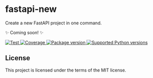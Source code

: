 # fastapi-new

Create a new FastAPI project in one command.

✨ Coming soon! ✨

<a href="https://github.com/fastapi/fastapi-new/actions?query=workflow%3ATest+event%3Apush+branch%3Amain" target="_blank">
    <img src="https://github.com/fastapi/fastapi-new/actions/workflows/test.yml/badge.svg?event=push&branch=main" alt="Test">
</a>
<a href="https://coverage-badge.samuelcolvin.workers.dev/redirect/fastapi/fastapi-new" target="_blank">
    <img src="https://coverage-badge.samuelcolvin.workers.dev/fastapi/fastapi-new.svg" alt="Coverage">
</a>
<a href="https://pypi.org/project/fastapi-new" target="_blank">
    <img src="https://img.shields.io/pypi/v/fastapi-new?color=%2334D058&label=pypi%20package" alt="Package version">
</a>
<a href="https://pypi.org/project/fastapi-new" target="_blank">
    <img src="https://img.shields.io/pypi/pyversions/fastapi-new.svg?color=%2334D058" alt="Supported Python versions">
</a>

## License

This project is licensed under the terms of the MIT license.
